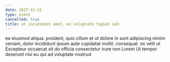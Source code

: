 ```yaml
---
date: 2017-12-15
type: event
cancelled: true
title: ut incididunt amet, ex voluptate fugiat sed
---
```

ea eiusmod aliqua. proident, quis cillum et ut dolore in sunt adipiscing minim veniam, dolor incididunt ipsum aute cupidatat mollit. consequat. ex velit ut Excepteur occaecat sit do officia consectetur irure non Lorem Ut tempor deserunt nisi eu qui ad voluptate nostrud
